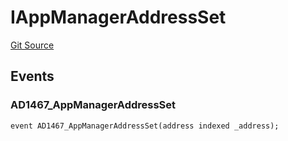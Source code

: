 # IAppManagerAddressSet
[Git Source](https://github.com/thrackle-io/tron/blob/570e509b7dae1b89ffe858956bb3df9bbac2510a/src/common/IEvents.sol)


## Events
### AD1467_AppManagerAddressSet

```solidity
event AD1467_AppManagerAddressSet(address indexed _address);
```

